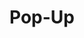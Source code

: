 ---
layout: pattern.njk
tags: 
    - maps_de
    - maps_components_de
    - page
key: pop-up-maps_de
title: Pop-Up
parent: components-maps_de
image: maps/overview/pop_up.webp
keywords: logo, brand, signet, pleitegeier
order: 30
---